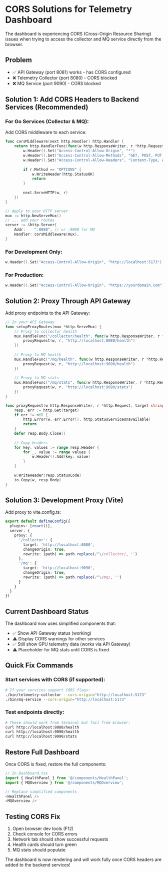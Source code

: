 # CORS Solutions for Telemetry Dashboard

The dashboard is experiencing CORS (Cross-Origin Resource Sharing) issues when trying to access the collector and MQ service directly from the browser.

## Problem
- ✅ API Gateway (port 8081) works - has CORS configured
- ❌ Telemetry Collector (port 8080) - CORS blocked  
- ❌ MQ Service (port 9090) - CORS blocked

## Solution 1: Add CORS Headers to Backend Services (Recommended)

### For Go Services (Collector & MQ):

Add CORS middleware to each service:

```go
func corsMiddleware(next http.Handler) http.Handler {
    return http.HandlerFunc(func(w http.ResponseWriter, r *http.Request) {
        w.Header().Set("Access-Control-Allow-Origin", "*")
        w.Header().Set("Access-Control-Allow-Methods", "GET, POST, PUT, DELETE, OPTIONS")
        w.Header().Set("Access-Control-Allow-Headers", "Content-Type, Authorization")
        
        if r.Method == "OPTIONS" {
            w.WriteHeader(http.StatusOK)
            return
        }
        
        next.ServeHTTP(w, r)
    })
}

// Apply to your HTTP server
mux := http.NewServeMux()
// ... add your routes
server := &http.Server{
    Addr:    ":8080", // or :9090 for MQ
    Handler: corsMiddleware(mux),
}
```

### For Development Only:
```go
w.Header().Set("Access-Control-Allow-Origin", "http://localhost:5173")
```

### For Production:
```go
w.Header().Set("Access-Control-Allow-Origin", "https://yourdomain.com")
```

## Solution 2: Proxy Through API Gateway

Add proxy endpoints to the API Gateway:

```go
// In your API Gateway
func setupProxyRoutes(mux *http.ServeMux) {
    // Proxy to collector health
    mux.HandleFunc("/collector/health", func(w http.ResponseWriter, r *http.Request) {
        proxyRequest(w, r, "http://localhost:8080/health")
    })
    
    // Proxy to MQ health  
    mux.HandleFunc("/mq/health", func(w http.ResponseWriter, r *http.Request) {
        proxyRequest(w, r, "http://localhost:9090/health")
    })
    
    // Proxy to MQ stats
    mux.HandleFunc("/mq/stats", func(w http.ResponseWriter, r *http.Request) {
        proxyRequest(w, r, "http://localhost:9090/stats")
    })
}

func proxyRequest(w http.ResponseWriter, r *http.Request, target string) {
    resp, err := http.Get(target)
    if err != nil {
        http.Error(w, err.Error(), http.StatusServiceUnavailable)
        return
    }
    defer resp.Body.Close()
    
    // Copy headers
    for key, values := range resp.Header {
        for _, value := range values {
            w.Header().Add(key, value)
        }
    }
    
    w.WriteHeader(resp.StatusCode)
    io.Copy(w, resp.Body)
}
```

## Solution 3: Development Proxy (Vite)

Add proxy to vite.config.ts:

```typescript
export default defineConfig({
  plugins: [react()],
  server: {
    proxy: {
      '/collector': {
        target: 'http://localhost:8080',
        changeOrigin: true,
        rewrite: (path) => path.replace(/^\/collector/, '')
      },
      '/mq': {
        target: 'http://localhost:9090', 
        changeOrigin: true,
        rewrite: (path) => path.replace(/^\/mq/, '')
      }
    }
  }
})
```

## Current Dashboard Status

The dashboard now uses simplified components that:
- ✅ Show API Gateway status (working)
- ⚠️ Display CORS warnings for other services
- ✅ Still show GPU telemetry data (works via API Gateway)
- ⚠️ Placeholder for MQ stats until CORS is fixed

## Quick Fix Commands

### Start services with CORS (if supported):
```bash
# If your services support CORS flags:
./bin/telemetry-collector --cors-origin="http://localhost:5173"
./bin/mq-service --cors-origin="http://localhost:5173"
```

### Test endpoints directly:
```bash
# These should work from terminal but fail from browser:
curl http://localhost:8080/health
curl http://localhost:9090/health 
curl http://localhost:9090/stats
```

## Restore Full Dashboard

Once CORS is fixed, restore the full components:

```typescript
// In Dashboard.tsx
import { HealthPanel } from '@/components/HealthPanel';
import { MQOverview } from '@/components/MQOverview';

// Replace simplified components
<HealthPanel />
<MQOverview />
```

## Testing CORS Fix

1. Open browser dev tools (F12)
2. Check console for CORS errors
3. Network tab should show successful requests
4. Health cards should turn green
5. MQ stats should populate

The dashboard is now rendering and will work fully once CORS headers are added to the backend services!
